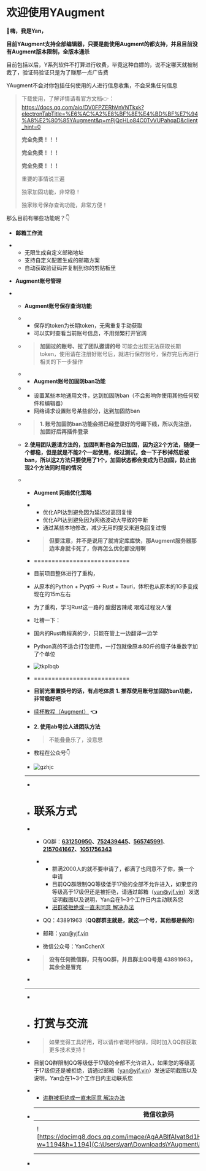 # 欢迎使用YAugment

👋**嗨，我是Yan，**

**目前YAugment支持全部编辑器，只要是能使用Augment的都支持，并且目前没有Augment版本限制，全版本通杀**

目前包括以后，Y系列软件不打算进行收费，毕竟这种白嫖的，说不定哪天就被制裁了，验证码验证只是为了赚那一点广告费

YAugment不会对你包括任何使用的人进行信息收集，不会采集任何信息





> 下载使用，了解详情请看官方文档👉：https://docs.qq.com/aio/DV0FPZERhVnVNTkxk?electronTabTitle=%E6%AC%A2%E8%BF%8E%E4%BD%BF%E7%94%A8%E2%80%85YAugment&p=mRjQcHLo84C0TvVUPahqaD&client_hint=0
>
> **完全免费！！！**
>
> **完全免费！！！**
>
> **完全免费！！！**
>
> 重要的事情说三遍
>
> 独家加固功能，非常稳！
>
> 独家账号保存查询功能，非常方便！



那么目前有哪些功能呢？👇

- **邮箱工作流**

- - 无限生成自定义邮箱地址
  - 支持自定义配置生成的邮箱方案
  - 自动获取验证码并复制到你的剪贴板里

- **Augment账号管理**

- - **Augment账号保存查询功能**

  - - 保存的token为长期token，无需重复手动获取
    - 可以实时查看当前账号信息，不用频繁打开官网

  - > **加固过的账号、拉了团队邀请的号** 可能会出现无法获取长期token，使用请在注册好账号后，就进行保存账号，保存完后再进行相关的下一步操作

  - - **Augment账号加固防ban功能**

  - - 设置某些本地通用文件，达到加固防ban（不会影响你使用其他任何软件和编辑器）
    - 网络请求设置账号某些部分，达到加固防ban

  - > **1. 账号加固防ban功能会把已经登录好的号踢下线，所以先注册，加固好后再插件登录**

  - **2.使用团队邀请方法的，加固判断也会为已加固，因为这2个方法，随便一个都稳，但是就是不能2个一起使用，经过测试，会一下子秒掉然后被ban，所以这2方法只要使用了1个，加固状态都会变成为已加固，防止出现2个方法同时用的情况**

  - - **Augment 网络优化策略**

    - - 优化API达到避免因为延迟过高回复慢
      - 优化API达到避免因为网络波动大导致的中断
      - 通过某些本地修改，减少无用的提交来避免回复过慢

    - > **但要注意，并不是说用了就肯定库库快，那Augment服务器那边本身就卡死了，你再怎么优化都没用啊**

    - ===========================

    - 目前项目整体进行了重构，

    - 从原本的Python + Pyqt6 → Rust + Tauri，体积也从原本的1G多变成现在的15m左右

    - 为了重构，学习Rust这一路的 酸甜苦辣咸 艰难过程没人懂

    - 吐槽一下：

    - 国内的Rust教程真的少，只能在管上一边翻译一边学

    - Python真的不适合打包使用，一打包就像原本80斤的瘦子体重数字加了个单位

    - ![tkplbqb](C:\Users\yan\Downloads\YAugment\img\tkplbqb.jpg)

    - ===========================

    - **目前光重置换号的话，有点吃体质** **1. 推荐使用账号加固防ban功能，非常稳好吧**

    - [续杯教程（Augment）](https://docs.qq.com/aio/DV0FPZERhVnVNTkxk?p=p0mB60SgGKlNohq4xa6f5E) **👈**

    - **2. 使用ab号拉人进团队方法**

    - > 不能叠叠乐了，没意思

    - 教程在公众号👇

    - ![gzhjc](C:\Users\yan\Downloads\YAugment\img\gzhjc.png)

    - ------

    - 

    - # **联系方式**

    - - QQ群：[**631250950**](https://qm.qq.com/q/KU0hxAyx2M)**、**[**752439445**](https://qm.qq.com/q/ZFHYlB21cO)**、**[**565745991**](https://qm.qq.com/q/Ap3EDFLCZG)、[**2157041667**](https://qm.qq.com/q/4QsQOSi4aA)**、**[**1051756343**](https://qm.qq.com/q/zBAPiSbH6o)

      - - 群满2000人的就不要申请了，都满了也同意不了你，换一个申请
        - 目前QQ群限制QQ等级低于17级的全部不允许进入，如果您的等级高于17级但还是被拒绝，请通过邮箱（yan@yjf.vin）发送证明截图以及说明，Yan会在1~3个工作日内主动联系您
        - [进群被拒绝或一直未同意 解决办法](https://docs.qq.com/aio/DV0FPZERhVnVNTkxk?p=weeUPrm77jpn2hKL5zDI1S)

      - QQ：43891963（**QQ群群主就是，就这一个号，其他都是假的**）

      - 邮箱：yan@yjf.vin

      - 微信公众号：YanCchenX

    - > **没有任何微信群，只有QQ群，并且群主QQ号是 43891963，其余全是冒充**

    - 

    - ------

    - 

    - # **打赏与交流**

    - > 如果觉得工具好用，可以请作者喝杯咖啡，同时加入QQ群获取更多技术支持！

    - 目前QQ群限制QQ等级低于17级的全部不允许进入，如果您的等级高于17级但还是被拒绝，请通过邮箱（yan@yjf.vin）发送证明截图以及说明，Yan会在1~3个工作日内主动联系您

    - - [进群被拒绝或一直未同意 解决办法](https://docs.qq.com/aio/DV0FPZERhVnVNTkxk?p=weeUPrm77jpn2hKL5zDI1S)

    - | **微信收款码**                                               | **支付宝收款码**                                             | **QQ群邀请码（1051756343）**                                 | **微信公众号(YanCchenX)**                                    |
      | ------------------------------------------------------------ | ------------------------------------------------------------ | ------------------------------------------------------------ | ------------------------------------------------------------ |
      | ![https://docimg8.docs.qq.com/image/AgAABlfAIvat8d1HgWRP845e6ts3DXQJ.png?w=1194&h=1194](C:\Users\yan\Downloads\YAugment\img\wx.png) | ![https://docimg3.docs.qq.com/image/AgAABlfAIvZ18T3-H_VP_peTIAS669yU.png?w=1224&h=1189](C:\Users\yan\Downloads\YAugment\img\zfb.png) | ![https://docimg2.docs.qq.com/image/AgAABlfAIvaz2-xnjqRFT4ayzM5q4km_.png?w=420&h=384](C:\Users\yan\Downloads\YAugment\img\qq.png) | ![https://docimg9.docs.qq.com/image/AgAABlfAIvarsWq6v_5EloolaQnEaRp4.jpeg?w=1280&h=1280](C:\Users\yan\Downloads\YAugment\img\gzh.jpg) |

    - 